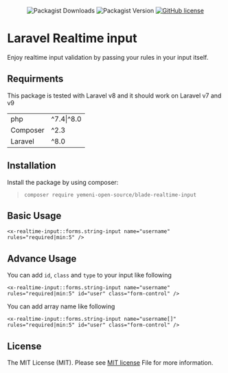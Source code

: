<div style="text-align: center;">

![Packagist Downloads](https://img.shields.io/packagist/dt/yemeni-open-source/blade-realtime-input?color=blue&label=Downloads&logo=packagist&logoColor=white)
![Packagist Version](https://img.shields.io/packagist/v/yemeni-open-source/blade-realtime-input?color=green&label=Version&logo=laravel&logoColor=white)
[![GitHub license](https://img.shields.io/github/license/yemeni-open-source/blade-realtime-input)](https://github.com/Yemeni-Open-Source/blade-realtime-input/blob/father/LICENSE)
</div>

# Laravel Realtime input

Enjoy realtime input validation by passing your rules in your input itself.

## Requirments

This package is tested with Laravel v8 and it should work on Laravel v7 and v9

|||
|-|-|
|php| ^7.4&#124;^8.0|
|Composer| ^2.3|
|Laravel| ^8.0|

## Installation

Install the package by using composer:

> ```composer require yemeni-open-source/blade-realtime-input```

## Basic Usage



```blade
<x-realtime-input::forms.string-input name="username" rules="required|min:5" />
```

## Advance Usage

You can add ```id```, ```class``` and ```type``` to your input like following

```blade
<x-realtime-input::forms.string-input name="username" rules="required|min:5" id="user" class="form-control" />
```


You can add array name like following

```blade
<x-realtime-input::forms.string-input name="username[]" rules="required|min:5" id="user" class="form-control" />
```

## License

The MIT License (MIT). Please see [MIT license](LICENSE) File for more information.